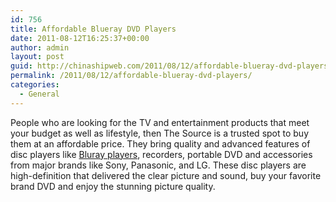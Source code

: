 ```yaml
---
id: 756
title: Affordable Blueray DVD Players
date: 2011-08-12T16:25:37+00:00
author: admin
layout: post
guid: http://chinashipweb.com/2011/08/12/affordable-blueray-dvd-players/
permalink: /2011/08/12/affordable-blueray-dvd-players/
categories:
  - General
---
```

People who are looking for the TV and entertainment products that meet your budget as well as lifestyle, then The Source is a trusted spot to buy them at an affordable price. They bring quality and advanced features of disc players like [Bluray players](http://www.thesource.ca/estore/category.aspx?language=en-CA&catalog=Online&category=BluRay_Player), recorders, portable DVD and accessories from major brands like Sony, Panasonic, and LG. These disc players are high-definition that delivered the clear picture and sound, buy your favorite brand DVD and enjoy the stunning picture quality.